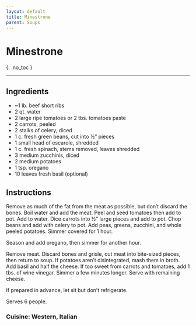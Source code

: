 ```yaml
---
layout: default
title: Minestrone
parent: Soups
---
```


# Minestrone
{: .no_toc }

---

## Ingredients
<ul>
	<li>~1 lb. beef short ribs</li>
	<li>2 qt. water</li>
	<li>2 large ripe tomatoes or 2 tbs. tomatoes paste</li>
	<li>2 carrots, peeled</li>
	<li>2 stalks of celery, diced</li>
	<li>1 c. fresh green beans, cut into ½” pieces</li>
	<li>1 small head of escarole, shredded</li>
	<li>1 c. fresh spinach, stems removed, leaves shredded</li>
	<li>3 medium zucchinis, diced</li>
	<li>2 medium potatoes</li>
	<li>1 tsp. oregano</li>
	<li>10 leaves fresh basil (optional)</li>
</ul>

## Instructions
Remove as much of the fat from the meat as possible, but don’t discard the bones. Boil water and add the meat. Peel and seed tomatoes then add to pot. Add to water. Dice carrots into ½” large pieces and add to pot. Chop beans and add with celery to pot. Add peas, greens, zucchini, and whole peeled potatoes. Simmer covered for 1 hour.

Season and add oregano, then simmer for another hour.

Remove meat. Discard bones and grisle, cut meat into bite-sized pieces, then return to soup. If potatoes aren’t disintegrated, mash them in broth. Add basil and half the cheese. If too sweet from carrots and tomatoes, add 1 tbs. of wine vinegar. Simmer a few minutes longer. Serve with remaining cheese.

If prepared in advance, let sit but don’t refrigerate.

Serves 6 people.

### Cuisine: Western, Italian